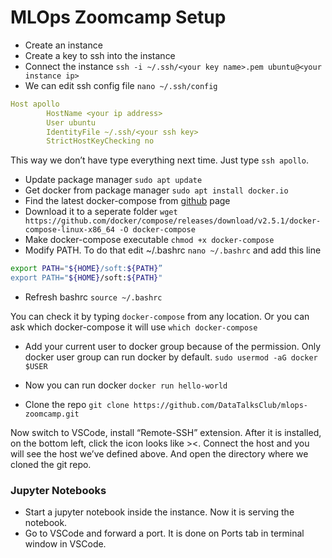 # MLOps Zoomcamp Setup

- Create an instance
- Create a key to ssh into the instance
- Connect the instance `ssh -i ~/.ssh/<your key name>.pem ubuntu@<your instance ip>`
- We can edit ssh config file `nano ~/.ssh/config`

```yaml
Host apollo
        HostName <your ip address>
        User ubuntu
        IdentityFile ~/.ssh/<your ssh key>
        StrictHostKeyChecking no
```

This way we don’t have type everything next time. Just type `ssh apollo`.

- Update package manager `sudo apt update`
- Get docker from package manager `sudo apt install docker.io`
- Find the latest docker-compose from [github](https://github.com/docker/compose/releases/tag/v2.5.1) page
- Download it to a seperate folder `wget https://github.com/docker/compose/releases/download/v2.5.1/docker-compose-linux-x86_64 -O docker-compose`
- Make docker-compose executable `chmod +x docker-compose`
- Modify PATH. To do that edit ~/.bashrc `nano ~/.bashrc` and add this line

```bash
export PATH="${HOME}/soft:${PATH}”
export PATH="${HOME}/soft:${PATH}"
```

- Refresh bashrc `source ~/.bashrc`

You can check it by typing `docker-compose` from any location. Or you can ask which docker-compose it will use `which docker-compose`

- Add your current user to docker group because of the permission. Only docker user group can run docker by default. `sudo usermod -aG docker $USER`
- Now you can run docker `docker run hello-world`

- Clone the repo `git clone https://github.com/DataTalksClub/mlops-zoomcamp.git`

Now switch to VSCode, install “Remote-SSH” extension. After it is installed, on the bottom left, click the icon looks like ><. Connect the host and you will see the host we’ve defined above. And open the directory where we cloned the git repo.

### Jupyter Notebooks

- Start a jupyter notebook inside the instance. Now it is serving the notebook.
- Go to VSCode and forward a port. It is done on Ports tab in terminal window in VSCode.
